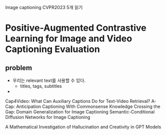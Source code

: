 Image captioning CVPR2023 5개 읽기
# Positive-Augmented Contrastive Learning for Image and Video Captioning Evaluation
## problem 
- 우리는 relevant text를 사용할 수 있다.
  - titles, tags, subtitles
-  


Cap4Video: What Can Auxiliary Captions Do for Text-Video Retrieval?
A-Cap: Anticipation Captioning With Commonsense Knowledge
Crossing the Gap: Domain Generalization for Image Captioning
Semantic-Conditional Diffusion Networks for Image Captioning 

A Mathematical Investigation of Hallucination and Creativity in GPT Models
